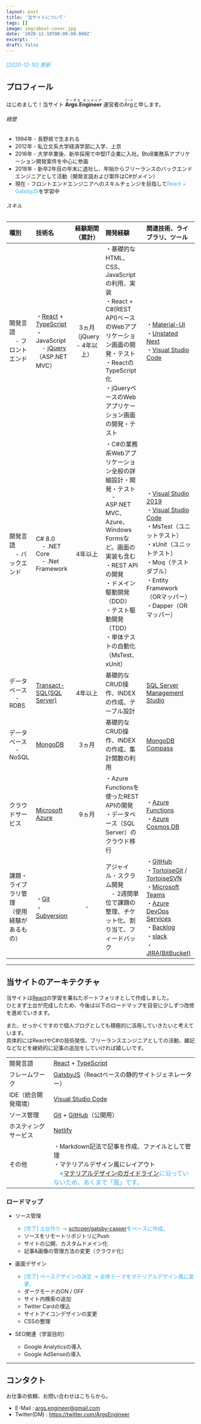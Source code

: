 ```yaml
---
layout: post
title: '当サイトについて'
tags: []
image: img/about-cover.jpg
date: '2020-12-10T00:00:00.000Z'
excerpt: ' '
draft: false
---
```


###### <span style="color: #3eb0ef">[2020-12-10] 更新</span>

## プロフィール

はじめまして！当サイト **<ruby>Args.Engineer<rp></rp><rt>アーグス エンジニア</rt><rp></rp></ruby>** 運営者の<ruby>Arg<rp></rp><rt>アーグ</rt><rp></rp></ruby>と申します。

###### 経歴
- 1994年 - 長野県で生まれる
- 2012年 - 私立文系大学経済学部に入学、上京
- 2016年 - 大学卒業後、新卒採用で中堅IT企業に入社。BtoB業務系アプリケーション開発案件を中心に参画
- 2018年 - 新卒2年目の年末に退社し、年始からフリーランスのバックエンドエンジニアとして活動（開発言語および案件はC#がメイン）
- 現在 - フロントエンドエンジニアへのスキルチェンジを目指して<span style="color: #3eb0ef">React + GatsbyJS</span>を学習中

###### スキル
| 種別 | 技術名 | 経験期間（累計） | 開発経験 | 関連技術、ライブラリ、ツール |
| :-- | :-- | :--: | :-- | :-- |
| 開発言語<br>　- フロントエンド |   ・[React](https://ja.reactjs.org/) + [TypeScript](https://www.typescriptlang.org/ja/) <br>・JavaScript<br>　- [jQuery](https://jquery.com/)（ASP.NET MVC）  |   3ヵ月<br>（jQuery - 4年以上）   | ・基礎的なHTML、CSS、JavaScriptの利用、実装<br>・React + C#(REST API)ベースのWebアプリケーション画面の開発・テスト<br>・ReactのTypeScript化<br>・jQueryベースのWebアプリケーション画面の開発・テスト  |   ・[Material-UI](https://material-ui.com/)<br>・[Unstated Next](https://github.com/jamiebuilds/unstated-next)<br>・[Visual Studio Code](https://azure.microsoft.com/ja-jp/products/visual-studio-code/)   |
| 開発言語<br>　- バックエンド |   C# 8.0<br>　- .NET Core<br>　- .Net Framework |   4年以上   |   ・C#の業務系Webアプリケーション全般の詳細設計・開発・テスト<br>　- ASP.NET MVC、Azure、Windows Formsなど。画面の実装も含む<br>・REST APIの開発<br>・ドメイン駆動開発（DDD）<br>・テスト駆動開発（TDD）<br>・単体テストの自動化（MsTest、xUnit）   | ・[Visual Studio 2019](https://visualstudio.microsoft.com/ja/vs/)<br>・[Visual Studio Code](https://azure.microsoft.com/ja-jp/products/visual-studio-code/) <br> ・MsTest（ユニットテスト）<br>・xUnit（ユニットテスト）<br>・Moq（テストダブル）<br>・Entity Framework（ORマッパー）<br>・Dapper（ORマッパー） |
| データベース<br>　- RDBS |   [Transact-SQL(SQL Server)](https://docs.microsoft.com/ja-jp/sql/t-sql/language-reference?view=sql-server-ver15)   |   4年以上   |   基礎的なCRUD操作、INDEXの作成、テーブル設計   |  [SQL Server Management Studio](https://docs.microsoft.com/ja-jp/sql/ssms/download-sql-server-management-studio-ssms?view=sql-server-ver15/)  |
| データベース<br>　- NoSQL |   [MongoDB](https://www.mongodb.com/)   |   3ヵ月   |   基礎的なCRUD操作、INDEXの作成、集計関数の利用   |  [MongoDB Compass](https://www.mongodb.com/products/compass/)  |
| クラウドサービス |   [Microsoft Azure](https://azure.microsoft.com/ja-jp/)  |   9ヵ月   | ・Azure Functionsを使ったREST APIの開発<br>・データベース（SQL Server）のクラウド移行 |   ・[Azure Functions](https://azure.microsoft.com/ja-jp/services/functions/)<br>・[Azure Cosmos DB](https://azure.microsoft.com/ja-jp/services/cosmos-db/)<br>   |
| 課題・ライブラリ管理<br>（使用経験があるもの） |   ・[Git](https://git-scm.com/)<br>・[Subversion](https://subversion.apache.org/)   |   -   |   アジャイル・スクラム開発<br>　- 2週間単位で課題の整理、チケット化、割り当て、フィードバック   |   ・[GitHub](https://github.co.jp/)<br>・[TortoiseGit](https://tortoisegit.org/) / [TortoiseSVN](https://tortoisesvn.net/)<br>・[Microsoft Teams](https://www.microsoft.com/ja-jp/microsoft-365/microsoft-teams/free)<br>・[Azure DevOps Services](https://azure.microsoft.com/ja-jp/services/devops/)<br>・[Backlog](https://backlog.com/ja/)<br>・[slack](https://slack.com/intl/ja-jp/)<br>・[JIRA(BitBucket)](https://www.atlassian.com/ja/software/jira)<br>   |

---

## 当サイトのアーキテクチャ

当サイトは[React](https://ja.reactjs.org/)の学習を兼ねたポートフォリオとして作成しました。<br>
ひとまず土台が完成したため、今後は以下のロードマップを目安に少しずつ改修を進めていきます。

また、せっかくですので個人ブログとしても積極的に活用していきたいと考えています。<br>
具体的にはReactやC#の技術発信、フリーランスエンジニアとしての活動、雑記などなどを継続的に記事の追加をしていければ嬉しいです。

|  |  |
| :-- | :-- |
|   開発言語   |   [React](https://ja.reactjs.org/) + [TypeScript](https://www.typescriptlang.org/ja/)  |
|   フレームワーク   |   [GatsbyJS](https://www.gatsbyjs.com/)（Reactベースの静的サイトジェネレーター）   |
|   IDE（統合開発環境）   |   [Visual Studio Code](https://azure.microsoft.com/ja-jp/products/visual-studio-code/)  |
|   ソース管理  |   [Git](https://git-scm.com/) + [GitHub](https://github.co.jp/)（公開用） |
|   ホスティングサービス  |   [Netlify](https://www.netlify.com/) |
|   その他   |   ・Markdown記法で記事を作成、ファイルとして管理<br>・マテリアルデザイン風にレイアウト<br>　<span style="color: #3eb0ef">※[マテリアルデザインのガイドライン](https://services.google.com/fh/files/newsletters/googleplay_materialdesign_jp.pdf)に沿っていないため、あくまで「風」です。</span>  |

### ロードマップ
- ソース管理
    - <span style="color: #3eb0ef">[完了] 土台作り -> [scttcper/gatsby-casper](https://gatsby-casper.netlify.app/)をベースに作成。</span>
    - ソースをリモートリポジトリにPush
    - サイトの公開、カスタムドメイン化
    - 記事&画像の管理方法の変更（クラウド化）

- 画面デザイン
    - <span style="color: #3eb0ef">[完了] ベースデザインの決定 -> 全体テーマをマテリアルデザイン風に変更。</span>
    - ダークモードのON / OFF
    - サイト内検索の追加
    - Twitter Cardの埋込
    - サイトアイコンデザインの変更
    - CSSの整理

- SEO関連（学習目的）
    - Google Analyticsの導入
    - Google AdSenseの導入

---

## コンタクト
お仕事の依頼、お問い合わせはこちらから。
- E-Mail : args.engineer@gmail.com
- Twitter(DM) : https://twitter.com/ArgsEngineer